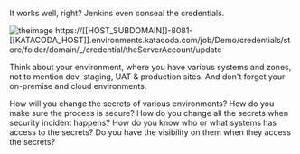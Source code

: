 
It works well, right?   Jenkins even conseal the credentials.


![theimage](https://github.com/quincycheng/katacoda-scenarios/raw/master/conjur-jenkins/media/02-jenkins_demo_cred_details.PNG)
https://[[HOST_SUBDOMAIN]]-8081-[[KATACODA_HOST]].environments.katacoda.com/job/Demo/credentials/store/folder/domain/_/credential/theServerAccount/update

Think about your environment, where you have various systems and zones, not to mention dev, staging, UAT & production sites.
And don't forget your on-premise and cloud environments.

How will you change the secrets of various environments?
How do you make sure the process is secure?
How do you change all the secrets when security incident happens?
How do you know who or what systems has access to the secrets?
Do you have the visibility on them when they access the secrets?

